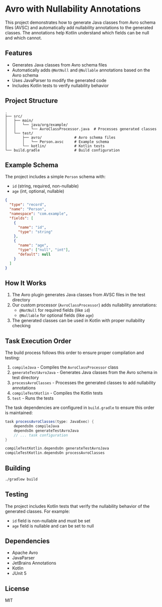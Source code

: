 # Avro with Nullability Annotations

This project demonstrates how to generate Java classes from Avro schema files (AVSC) and automatically add nullability annotations to the generated classes. The annotations help Kotlin understand which fields can be null and which cannot.

## Features

- Generates Java classes from Avro schema files
- Automatically adds `@NotNull` and `@Nullable` annotations based on the Avro schema
- Uses JavaParser to modify the generated code
- Includes Kotlin tests to verify nullability behavior

## Project Structure

```
.
├── src/
│   ├── main/
│   │   └── java/org/example/
│   │       └── AvroClassProcessor.java  # Processes generated classes
│   └── test/
│       ├── avro/               # Avro schema files
│       │   └── Person.avsc     # Example schema
│       └── kotlin/             # Kotlin tests
└── build.gradle                # Build configuration
```

## Example Schema

The project includes a simple `Person` schema with:
- `id` (string, required, non-nullable)
- `age` (int, optional, nullable)

```json
{
  "type": "record",
  "name": "Person",
  "namespace": "com.example",
  "fields": [
    {
      "name": "id",
      "type": "string"
    },
    {
      "name": "age",
      "type": ["null", "int"],
      "default": null
    }
  ]
}
```

## How It Works

1. The Avro plugin generates Java classes from AVSC files in the test directory
2. Our custom processor (`AvroClassProcessor`) adds nullability annotations:
   - `@NotNull` for required fields (like `id`)
   - `@Nullable` for optional fields (like `age`)
3. The generated classes can be used in Kotlin with proper nullability checking

## Task Execution Order

The build process follows this order to ensure proper compilation and testing:

1. `compileJava` - Compiles the `AvroClassProcessor` class
2. `generateTestAvroJava` - Generates Java classes from the Avro schema in test directory
3. `processAvroClasses` - Processes the generated classes to add nullability annotations
4. `compileTestKotlin` - Compiles the Kotlin tests
5. `test` - Runs the tests

The task dependencies are configured in `build.gradle` to ensure this order is maintained:
```gradle
task processAvroClasses(type: JavaExec) {
    dependsOn compileJava
    dependsOn generateTestAvroJava
    // ... task configuration
}

compileTestKotlin.dependsOn generateTestAvroJava
compileTestKotlin.dependsOn processAvroClasses
```

## Building

```bash
./gradlew build
```

## Testing

The project includes Kotlin tests that verify the nullability behavior of the generated classes. For example:
- `id` field is non-nullable and must be set
- `age` field is nullable and can be set to null

## Dependencies

- Apache Avro
- JavaParser
- JetBrains Annotations
- Kotlin
- JUnit 5

## License

MIT 
